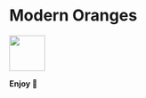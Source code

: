 # Modern Oranges

<img src="https://raw.githubusercontent.com/xpowercoder/modern-oranges-theme/master/icon.png" width="64">

**Enjoy 🍊**
